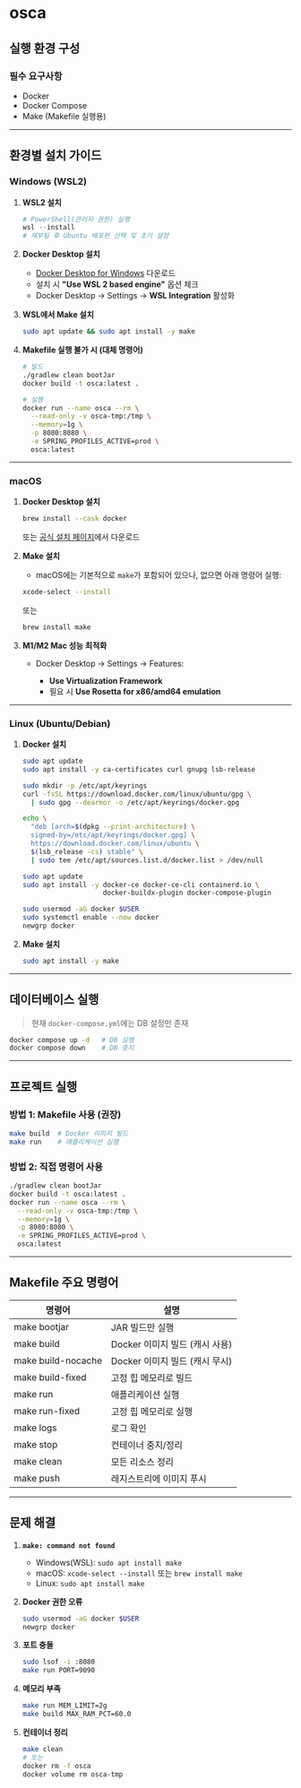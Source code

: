 # osca

## 실행 환경 구성

### 필수 요구사항

* Docker
* Docker Compose
* Make (Makefile 실행용)

---

## 환경별 설치 가이드

### Windows (WSL2)

1. **WSL2 설치**

   ```powershell
   # PowerShell(관리자 권한) 실행
   wsl --install
   # 재부팅 후 Ubuntu 배포판 선택 및 초기 설정
   ```

2. **Docker Desktop 설치**

    * [Docker Desktop for Windows](https://docs.docker.com/desktop/install/windows-install/) 다운로드
    * 설치 시 **"Use WSL 2 based engine"** 옵션 체크
    * Docker Desktop → Settings → **WSL Integration** 활성화

3. **WSL에서 Make 설치**

   ```bash
   sudo apt update && sudo apt install -y make
   ```

4. **Makefile 실행 불가 시 (대체 명령어)**

   ```bash
   # 빌드
   ./gradlew clean bootJar
   docker build -t osca:latest .

   # 실행
   docker run --name osca --rm \
     --read-only -v osca-tmp:/tmp \
     --memory=1g \
     -p 8080:8080 \
     -e SPRING_PROFILES_ACTIVE=prod \
     osca:latest
   ```

---

### macOS

1. **Docker Desktop 설치**

   ```bash
   brew install --cask docker
   ```

   또는 [공식 설치 페이지](https://docs.docker.com/desktop/install/mac-install/)에서 다운로드

2. **Make 설치**

    * macOS에는 기본적으로 `make`가 포함되어 있으나, 없으면 아래 명령어 실행:

   ```bash
   xcode-select --install
   ```

   또는

   ```bash
   brew install make
   ```

3. **M1/M2 Mac 성능 최적화**

    * Docker Desktop → Settings → Features:

        * **Use Virtualization Framework**
        * 필요 시 **Use Rosetta for x86/amd64 emulation**

---

### Linux (Ubuntu/Debian)

1. **Docker 설치**

   ```bash
   sudo apt update
   sudo apt install -y ca-certificates curl gnupg lsb-release

   sudo mkdir -p /etc/apt/keyrings
   curl -fsSL https://download.docker.com/linux/ubuntu/gpg \
     | sudo gpg --dearmor -o /etc/apt/keyrings/docker.gpg

   echo \
     "deb [arch=$(dpkg --print-architecture) \
     signed-by=/etc/apt/keyrings/docker.gpg] \
     https://download.docker.com/linux/ubuntu \
     $(lsb_release -cs) stable" \
     | sudo tee /etc/apt/sources.list.d/docker.list > /dev/null

   sudo apt update
   sudo apt install -y docker-ce docker-ce-cli containerd.io \
                       docker-buildx-plugin docker-compose-plugin

   sudo usermod -aG docker $USER
   sudo systemctl enable --now docker
   newgrp docker
   ```

2. **Make 설치**

   ```bash
   sudo apt install -y make
   ```

---

## 데이터베이스 실행

> 현재 `docker-compose.yml`에는 DB 설정만 존재

```bash
docker compose up -d   # DB 실행
docker compose down    # DB 중지
```

---

## 프로젝트 실행

### 방법 1: Makefile 사용 (권장)

```bash
make build  # Docker 이미지 빌드
make run    # 애플리케이션 실행
```

### 방법 2: 직접 명령어 사용

```bash
./gradlew clean bootJar
docker build -t osca:latest .
docker run --name osca --rm \
  --read-only -v osca-tmp:/tmp \
  --memory=1g \
  -p 8080:8080 \
  -e SPRING_PROFILES_ACTIVE=prod \
  osca:latest
```

---

## Makefile 주요 명령어

| 명령어                | 설명                    |
| ------------------ | --------------------- |
| make bootjar       | JAR 빌드만 실행            |
| make build         | Docker 이미지 빌드 (캐시 사용) |
| make build-nocache | Docker 이미지 빌드 (캐시 무시) |
| make build-fixed   | 고정 힙 메모리로 빌드          |
| make run           | 애플리케이션 실행             |
| make run-fixed     | 고정 힙 메모리로 실행          |
| make logs          | 로그 확인                 |
| make stop          | 컨테이너 중지/정리            |
| make clean         | 모든 리소스 정리             |
| make push          | 레지스트리에 이미지 푸시         |

---

## 문제 해결

1. **`make: command not found`**

    * Windows(WSL): `sudo apt install make`
    * macOS: `xcode-select --install` 또는 `brew install make`
    * Linux: `sudo apt install make`

2. **Docker 권한 오류**

   ```bash
   sudo usermod -aG docker $USER
   newgrp docker
   ```

3. **포트 충돌**

   ```bash
   sudo lsof -i :8080
   make run PORT=9090
   ```

4. **메모리 부족**

   ```bash
   make run MEM_LIMIT=2g
   make build MAX_RAM_PCT=60.0
   ```

5. **컨테이너 정리**

   ```bash
   make clean
   # 또는
   docker rm -f osca
   docker volume rm osca-tmp
   ```
